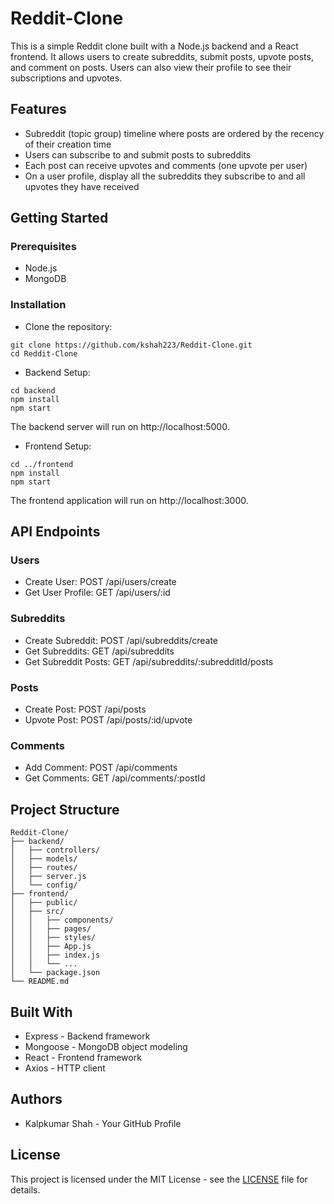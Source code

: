 # Reddit-Clone

This is a simple Reddit clone built with a Node.js backend and a React frontend. It allows users to create subreddits, submit posts, upvote posts, and comment on posts. Users can also view their profile to see their subscriptions and upvotes.

## Features
- Subreddit (topic group) timeline where posts are ordered by the recency of their creation time
- Users can subscribe to and submit posts to subreddits
- Each post can receive upvotes and comments (one upvote per user)
- On a user profile, display all the subreddits they subscribe to and all upvotes they have received

## Getting Started
### Prerequisites
- Node.js
- MongoDB

### Installation
- Clone the repository:
```
git clone https://github.com/kshah223/Reddit-Clone.git
cd Reddit-Clone
```

- Backend Setup:
```
cd backend
npm install
npm start
```
The backend server will run on http://localhost:5000.

- Frontend Setup:
```
cd ../frontend
npm install
npm start
```
The frontend application will run on http://localhost:3000.

## API Endpoints

### Users
- Create User: POST /api/users/create
- Get User Profile: GET /api/users/:id

### Subreddits
- Create Subreddit: POST /api/subreddits/create
- Get Subreddits: GET /api/subreddits
- Get Subreddit Posts: GET /api/subreddits/:subredditId/posts

### Posts
- Create Post: POST /api/posts
- Upvote Post: POST /api/posts/:id/upvote

### Comments
- Add Comment: POST /api/comments
- Get Comments: GET /api/comments/:postId

## Project Structure
```
Reddit-Clone/
├── backend/
│   ├── controllers/
│   ├── models/
│   ├── routes/
│   ├── server.js
│   └── config/
├── frontend/
│   ├── public/
│   ├── src/
│   │   ├── components/
│   │   ├── pages/
│   │   ├── styles/
│   │   ├── App.js
│   │   ├── index.js
│   │   └── ...
│   └── package.json
└── README.md
```

## Built With
- Express - Backend framework
- Mongoose - MongoDB object modeling
- React - Frontend framework
- Axios - HTTP client

## Authors
- Kalpkumar Shah - Your GitHub Profile

## License
This project is licensed under the MIT License - see the [LICENSE](LICENSE) file for details.
